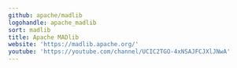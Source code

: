 ```yaml
---
github: apache/madlib
logohandle: apache_madlib
sort: madlib
title: Apache MADlib
website: 'https://madlib.apache.org/'
youtube: 'https://youtube.com/channel/UCIC2TGO-4xNSAJFCJXlJNwA'
---
```

